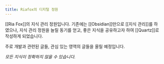 ```yaml
---
title: Riafox의 디지털 정원
---
```

[[Ria Fox]]의 지식 관리 정원입니다. 기존에는 [[Obsidian]]만으로 [[지식 관리]]를 하였으나, 지식 관리 정원을 늘릴 동기를 얻고, 좋은 지식을 공유하고자 하여 [[Quartz]]로 작성하게 되었습니다.

주로 개발과 관련된 글들, 관심 있는 영역의 글들을 올릴 예정입니다.

*모든 지식이 정확하지 않을 수 있습니다.*
